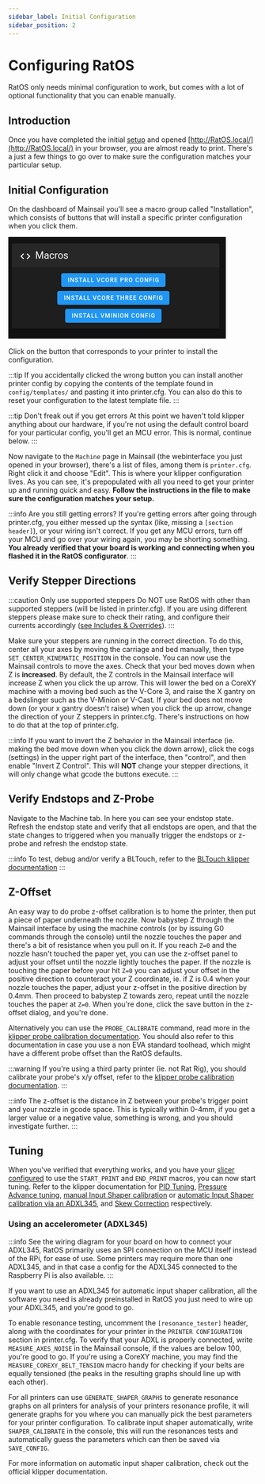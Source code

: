 ```yaml
---
sidebar_label: Initial Configuration
sidebar_position: 2
---
```


# Configuring RatOS

RatOS only needs minimal configuration to work, but comes with a lot of optional functionality that you can enable manually.

## Introduction

Once you have completed the initial [setup](installation) and opened [http://RatOS.local/](http://RatOS.local/) in your browser, you are almost ready to print. There's a just a few things to go over to make sure the configuration matches your particular setup.

## Initial Configuration

On the dashboard of Mainsail you'll see a macro group called "Installation", which consists of buttons that will install a specific printer configuration when you click them.

![Initial Config Macros](/img/initial-macros.png)

Click on the button that corresponds to your printer to install the configuration.

:::tip
If you accidentally clicked the wrong button you can install another printer config by copying the contents of the template found in `config/templates/` and pasting it into printer.cfg. You can also do this to reset your configuration to the latest template file.
:::

:::tip Don't freak out if you get errors
At this point we haven't told klipper anything about our hardware, if you're not using the default control board for your particular config, you'll get an MCU error. This is normal, continue below.
:::

Now navigate to the `Machine` page in Mainsail (the webinterface you just opened in your browser), there's a list of files, among them is `printer.cfg`. Right click it and choose "Edit". This is where your klipper configuration lives. As you can see, it's prepopulated with all you need to get your printer up and running quick and easy. **Follow the instructions in the file to make sure the configuration matches your setup.**

:::info Are you still getting errors?
If you're getting errors after going through printer.cfg, you either messed up the syntax (like, missing a `[section header]`), or your wiring isn't correct. If you get any MCU errors, turn off your MCU and go over your wiring again, you may be shorting something. **You already verified that your board is working and connecting when you flashed it in the RatOS configurator**.
:::

## Verify Stepper Directions

:::caution Only use supported steppers
Do NOT use RatOS with other than supported steppers (will be listed in printer.cfg). If you are using different steppers please make sure to check their rating, and configure their currents accordingly ([see Includes & Overrides](#includes-amp-overrides)).
:::

Make sure your steppers are running in the correct direction. To do this, center all your axes by moving the carriage and bed manually, then type `SET_CENTER_KINEMATIC_POSITION` in the console. You can now use the Mainsail controls to move the axes. Check that your bed moves down when Z is **increased**. By default, the Z controls in the Mainsail interface will increase Z when you click the up arrow. This will lower the bed on a CoreXY machine with a moving bed such as the V-Core 3, and raise the X gantry on a bedslinger such as the V-Minion or V-Cast. If your bed does not move down (or your x gantry doesn't raise) when you click the up arrow, change the direction of your Z steppers in printer.cfg. There's instructions on how to do that at the top of printer.cfg.

:::info
If you want to invert the Z behavior in the Mainsail interface (ie. making the bed move down when you click the down arrow), click the cogs (settings) in the upper right part of the interface, then "control", and then enable "Invert Z Control". This will **NOT** change your stepper directions, it will only change what gcode the buttons execute.
:::

## Verify Endstops and Z-Probe

Navigate to the Machine tab. In here you can see your endstop state. Refresh the endstop state and verify that all endstops are open, and that the state changes to triggered when you manually trigger the endstops or z-probe and refresh the endstop state.

:::info
To test, debug and/or verify a BLTouch, refer to the [BLTouch klipper documentation](https://www.klipper3d.org/BLTouch.html)
:::

## Z-Offset

An easy way to do probe z-offset calibration is to home the printer, then put a piece of paper underneath the nozzle. Now babystep Z through the Mainsail interface by using the machine controls (or by issuing G0 commands through the console) until the nozzle touches the paper and there's a bit of resistance when you pull on it. If you reach `Z=0` and the nozzle hasn't touched the paper yet, you can use the z-offset panel to adjust your offset until the nozzle lightly touches the paper. If the nozzle is touching the paper before your hit `Z=0` you can adjust your offset in the positive direction to counteract your Z coordinate, ie. if Z is 0.4 when your nozzle touches the paper, adjust your z-offset in the positive direction by 0.4mm. Then proceed to babystep Z towards zero, repeat until the nozzle touches the paper at `Z=0`. When you're done, click the save button in the z-offset dialog, and you're done.

Alternatively you can use the `PROBE_CALIBRATE` command, read more in the [klipper probe calibration documentation](https://www.klipper3d.org/Probe_Calibrate.html#calibrating-probe-z-offset). You should also refer to this documentation in case you use a non EVA standard toolhead, which might have a different probe offset than the RatOS defaults.

:::warning
If you're using a third party printer (ie. not Rat Rig), you should calibrate your probe's x/y offset, refer to the [klipper probe calibration documentation](https://www.klipper3d.org/Probe_Calibrate.html#calibrating-probe-z-offset).
:::

:::info
The z-offset is the distance in Z between your probe's trigger point and your nozzle in gcode space. This is typically within 0-4mm, if you get a larger value or a negative value, something is wrong, and you should investigate further.
:::

## Tuning

When you've verified that everything works, and you have your [slicer configured](slicers) to use the `START_PRINT` and `END_PRINT` macros, you can now start tuning. Refer to the klipper documentation for [PID Tuning](https://www.klipper3d.org/Config_checks.html#calibrate-pid-settings), [Pressure Advance tuning](https://www.klipper3d.org/Pressure_Advance.html), [manual Input Shaper calibration](https://www.klipper3d.org/Resonance_Compensation.html) or [automatic Input Shaper calibration via an ADXL345](https://www.klipper3d.org/Measuring_Resonances.html), and [Skew Correction](https://www.klipper3d.org/Skew_Correction.html) respectively.

### Using an accelerometer (ADXL345)

:::info
See the wiring diagram for your board on how to connect your ADXL345, RatOS primarily uses an SPI connection on the MCU itself instead of the RPi, for ease of use. Some printers may require more than one ADXL345, and in that case a config for the ADXL345 connected to the Raspberry Pi is also available.
:::

If you want to use an ADXL345 for automatic input shaper calibration, all the software you need is already preinstalled in RatOS you just need to wire up your ADXL345, and you're good to go.

To enable resonance testing, uncomment the `[resonance_tester]` header, along with the coordinates for your printer in the `PRINTER CONFIGURATION` section in printer.cfg. To verify that your ADXL is properly connected, write `MEASURE_AXES_NOISE` in the Mainsail console, if the values are below 100, you're good to go. If you're using a CoreXY machine, you may find the `MEASURE_COREXY_BELT_TENSION` macro handy for checking if your belts are equally tensioned (the peaks in the resulting graphs should line up with each other). 

For all printers can use `GENERATE_SHAPER_GRAPHS` to generate resonance graphs on all printers for analysis of your printers resonance profile, it will generate graphs for you where you can manually pick the best parameters for your printer configuration. To calibrate input shaper automatically, write `SHAPER_CALIBRATE` in the console, this will run the resonances tests and automatically guess the parameters which can then be saved via `SAVE_CONFIG`.

For more information on automatic input shaper calibration, check out the official klipper documentation.
